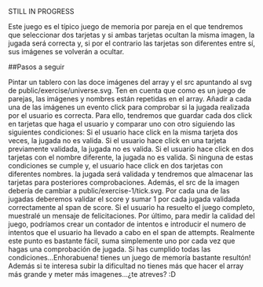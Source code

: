 STILL IN PROGRESS

Este juego es el típico juego de memoria por pareja en el que tendremos que seleccionar dos tarjetas y si ambas tarjetas ocultan la misma imagen, la jugada será correcta y, si por el contrario las tarjetas son diferentes entre sí, sus imágenes se volverán a ocultar.

##Pasos a seguir

Pintar un tablero con las doce imágenes del array y el src apuntando al svg de public/exercise/universe.svg. Ten en cuenta que como es un juego de parejas, las imágenes y nombres están repetidas en el array.
Añadir a cada una de las imágenes un evento click para comprobar si la jugada realizada por el usuario es correcta. Para ello, tendremos que guardar cada dos click en tarjetas que haga el usuario y comparar uno con otro siguiendo las siguientes condiciones:
Si el usuario hace click en la misma tarjeta dos veces, la jugada no es valida.
Si el usuario hace click en una tarjeta previamente validada, la jugada no es valida.
Si el usuario hace click en dos tarjetas con el nombre diferente, la jugada no es valida.
Si ninguna de estas condiciones se cumple y, el usuario hace click en dos tarjetas con diferentes nombres. la jugada será validada y tendremos que almacenar las tarjetas para posteriores comprobaciones. Además, el src  de la imagen debería de cambiar a public/exercise-1/tick.svg.
Por cada una de las jugadas deberemos validar el score y sumar 1 por cada jugada validada correctamente al span de score. Si el usuario ha resuelto el juego completo, muestralé un mensaje de felicitaciones.
Por último, para medir la calidad del juego, podríamos crear un contador de intentos e introducir el numero de intentos que el usuario ha llevado a cabo en el span de attempts. Realmente este punto es bastante fácil, suma simplemente uno por cada vez que hagas una comprobación de jugada.
Si has cumplido todas las condiciones...Enhorabuena! tienes un juego de memoría bastante resultón! Además si te interesa subir la dificultad no tienes más que hacer el array más grande y meter más imagenes...¿te atreves? :D
